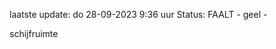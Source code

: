 laatste update: 
do 28-09-2023  9:36   uur 
Status: FAALT - geel - 
<div class="service Y">schijfruimte</div>